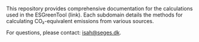 This repository provides comprehensive documentation for the calculations used in the ESGreenTool (link). Each subdomain details the methods for calculating CO₂-equivalent emissions from various sources.

For questions, please contact: isah@seges.dk.
